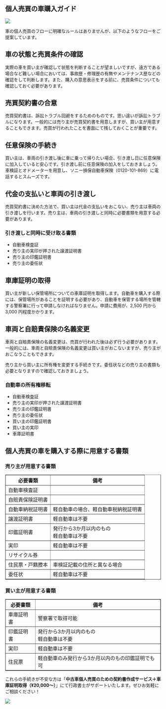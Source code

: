 ## <i class="mdi mdi-car" style="font-size:32px;color:#f67b01;position: relative;top: 4px;"></i>個人売買の車購入ガイド

<img  loading="lazy"  src="/banner/purchase-process.webp">

車の個人売買のフローに明確なルールはありませんが、以下のようなフローをご提案しています。

## 車の状態と売買条件の確認

実際の車を買い主が確認して状態を判断することが望ましいですが、遠方である場合など難しい場合においては、事故歴・修理歴の有無やメンテナンス歴などの確認をして判断します。また、購入の意思表示をする前に、売買条件についても確認しておく必要があります。

## 売買契約書の合意

売買契約書は、訴訟トラブル回避をするためのものです。思い違いが訴訟トラブルになります。一般的には売り主が売買契約書を用意しますが、買い主が用意することもできます。売買が行われたことを書面にて残しておくことが重要です。

## 任意保険の手続き

買い主は、車両の引き渡し後に車に乗って帰りたい場合、引き渡し日に任意保険に加入していると安心です。引き渡し前に任意保険の加入をしておきましょう。車検証とオドメーターを用意し、ソニー損保自動車保険（0120-101-869）に電話するとスムーズです。

## 代金の支払いと車両の引き渡し

売買契約書に決めた方法で、買い主は代金の支払いをおこない、売り主は車両の引き渡しを行います。売り主は、車両の引き渡しと同時に必要書類を用意する必要があります。

<div class="border">
<h3>引き渡しと同時に受け取る書類</h3>

- 自動車検査証
- 売り主の実印が押された譲渡証明書
- 売り主の印鑑証明書
- 売り主の委任状

</div>

## 車庫証明の取得

買い主が新しい保管場所についての車庫証明を取得します。自動車を購入する際には、保管場所があることを証明する必要があり、自動車を保管する場所を管轄する警察署に行って申請しなければなりません。申請に費用が、2,500 円から 3,000 円程度かかります。

## 車両と自賠責保険の名義変更

車両と自賠責保険の名義変更は、売買が行われた後は必ず行う必要があります。一般的には、車両と自賠責保険の名義変更は買い主がおこないますが、売り主がおこなうこともできます。

売り主から買い主に所有権を変更する手続きです。委任状などの売り主の書類も必要となりますので確認しておきましょう。

<div class="border">
<h3>自動車の所有権移転</h3>

- 自動車検査証
- 売り主の実印が押された譲渡証明書
- 売り主の印鑑証明書
- 売り主の委任状
- 買い主の印鑑証明書
- 買い主の実印
- 車庫証明書

</div>

## 個人売買の車を購入する際に用意する書類

### 売り主が用意する書類

<table border="1"><thead><tr><th>必要書類</th><th>備考</th></tr></thead><tbody><tr><td>自動車検査証</td><td>&nbsp;</td></tr><tr><td>自賠責保険証明書</td><td>&nbsp;</td></tr><tr><td>自動車納税証明書</td><td>軽自動車の場合、軽自動車税納税証明書</td></tr><tr><td>譲渡証明書</td><td>軽自動車は不要</td></tr><tr><td>印鑑証明書</td><td>発行から3か月以内のもの<br>軽自動車は不要</td></tr><tr><td>実印</td><td>軽自動車は不要</td></tr><tr><td>リサイクル券</td><td>&nbsp;</td></tr><tr><td>住民票・戸籍謄本</td><td>車検証記載の住所と異なる場合</td></tr><tr><td>委任状</td><td>軽自動車は不要</td></tr></tbody></table>

### 買い主が用意する書類

<table border="1" ><thead><tr><th>必要書類</th><th>備考</th></tr></thead><tbody><tr><td>車庫証明書</td><td>警察署で取得可能</td></tr><tr><td>印鑑証明書</td><td>発行から3か月以内のもの<br>軽自動車は不要</td></tr><tr><td>実印</td><td>軽自動車は不要</td></tr><tr><td>住民票</td><td>軽自動車のみ発行から3か月以内のもの印鑑証明でも可</td></tr></tbody></table>

これらの手続きが不安な方は「**中古車個人売買のための契約書作成サービス＋車庫証明取得（¥20,000〜）**」にて行政書士がサポートいたします。ぜひお気軽にご相談ください！

<a href="/info/omakase-agent">
<img  loading="lazy"  src="https://homepage.gsss.pro/wp-content/uploads/2023/08/1a7321fd5c87b44161456ab0d5bcbbaf-1.png">
</a>
